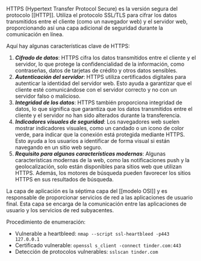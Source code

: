HTTPS (Hypertext Transfer Protocol Secure) es la versión segura del protocolo [[HTTP]]. Utiliza el protocolo SSL/TLS para cifrar los datos transmitidos entre el cliente (como un navegador web) y el servidor web, proporcionando así una capa adicional de seguridad durante la comunicación en línea.

Aquí hay algunas características clave de HTTPS:

1. ***Cifrado de datos***: HTTPS cifra los datos transmitidos entre el cliente y el servidor, lo que protege la confidencialidad de la información, como contraseñas, datos de tarjetas de crédito y otros datos sensibles.
2. ***Autenticación del servidor***: HTTPS utiliza certificados digitales para autenticar la identidad del servidor web. Esto ayuda a garantizar que el cliente esté comunicándose con el servidor correcto y no con un servidor falso o malicioso.
3. ***Integridad de los datos***: HTTPS también proporciona integridad de datos, lo que significa que garantiza que los datos transmitidos entre el cliente y el servidor no han sido alterados durante la transferencia.
4. ***Indicadores visuales de seguridad***: Los navegadores web suelen mostrar indicadores visuales, como un candado o un icono de color verde, para indicar que la conexión está protegida mediante HTTPS. Esto ayuda a los usuarios a identificar de forma visual si están navegando en un sitio web seguro.
5. ***Requisito para algunas características modernas***: Algunas características modernas de la web, como las notificaciones push y la geolocalización, solo están disponibles para sitios web que utilizan HTTPS. Además, los motores de búsqueda pueden favorecer los sitios HTTPS en sus resultados de búsqueda.

La capa de aplicación es la séptima capa del [[modelo OSI]] y es responsable de proporcionar servicios de red a las aplicaciones de usuario final. Esta capa se encarga de la comunicación entre las aplicaciones de usuario y los servicios de red subyacentes.

Procedimiento de enumeración:
- Vulnerable a heartbleed: ```nmap --script ssl-heartbleed -p443 127.0.0.1```
- Certificado vulnerable:  ```openssl s_client -connect tinder.com:443```
- Detección de protocolos vulnerables: ```sslscan tinder.com```